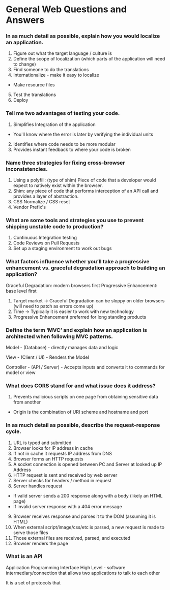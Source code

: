 # General Web Questions and Answers

### In as much detail as possible, explain how you would localize an application.

1. Figure out what the target language / culture is
2. Define the scope of localization (which parts of the application will need to change)
3. Find someone to do the translations
4. Internationalize - make it easy to localize
  * Make resource files
5. Test the translations
6. Deploy

### Tell me two advantages of testing your code.

1. Simplifies Integration of the application
  - You'll know where the error is later by verifying the individual units
2. Identifies where code needs to be more modular
3. Provides instant feedback to where your code is broken

### Name three strategies for fixing cross-browser inconsistencies.

1. Using a polyfill: (type of shim) Piece of code that a developer would expect to natively exist within the browser.
2. Shim: any piece of code that performs interception of an API call and provides a layer of abstraction.
3. CSS Normalize / CSS reset
4. Vendor Prefix's


### What are some tools and strategies you use to prevent shipping unstable code to production?

1. Continuous Integration testing
2. Code Reviews on Pull Requests
3. Set up a staging environment to work out bugs

### What factors influence whether you’ll take a progressive enhancement vs. graceful degradation approach to building an application?

Graceful Degradation: modern browsers first
Progressive Enhancement: base level first

1. Target market -> Graceful Degradation can be sloppy on older browsers (will need to patch as errors come up)
2. Time -> Typically it is easier to work with new technology
3. Progressive Enhancement preferred for long standing products

### Define the term ‘MVC’ and explain how an application is architected when following MVC patterns.

Model - (Database) - directly manages data and logic

View - (Client / UI) - Renders the Model

Controller - (API / Server) - Accepts inputs and converts it to commands for model or view


### What does CORS stand for and what issue does it address?

1. Prevents malicious scripts on one page from obtaining sensitive data from another
* Origin is the combination of URI scheme and hostname and port

### In as much detail as possible, describe the request-response cycle.

1. URL is typed and submitted
2. Browser looks for IP address in cache
3. If not in cache it requests IP address from DNS
4. Browser forms an HTTP requests
5. A socket connection is opened between PC and Server at looked up IP Address
6. HTTP request is sent and received by web server
7. Server checks for headers / method in request
8. Server handles request
  * If valid server sends a 200 response along with a body (likely an HTML page)
  * If invalid server response with a 404 error message
9. Browser receives response and parses it to the DOM (assuming it is HTML)
10. When external script/image/css/etc is parsed, a new request is made to serve those files
11. Those external files are received, parsed, and executed
12. Browser renders the page

### What is an API

Application Programming Interface
High Level - software intermediary/connection that allows two applications to talk to each other

It is a set of protocols that 
